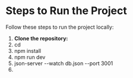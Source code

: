 # Steps to Run the Project 
Follow these steps to run the project locally:

1. **Clone the repository:**
2.   cd <project-folder-name>
3.   npm install
4.   npm run dev
5.   json-server --watch db.json --port 3001
6.   

